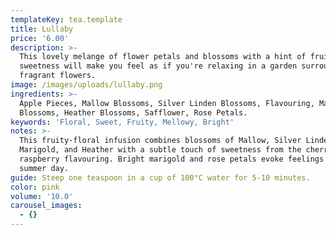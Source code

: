 ```yaml
---
templateKey: tea.template
title: Lullaby
price: '6.00'
description: >-
  This lovely melange of flower petals and blossoms with a hint of fruity
  sweetness will make you feel as if you're relaxing in a garden surrounded by
  fragrant flowers.
image: /images/uploads/lullaby.png
ingredients: >-
  Apple Pieces, Mallow Blossoms, Silver Linden Blossoms, Flavouring, Marigold
  Blossoms, Heather Blossoms, Safflower, Rose Petals.
keywords: 'Floral, Sweet, Fruity, Mellowy, Bright'
notes: >-
  This fruity-floral infusion combines blossoms of Mallow, Silver Linden,
  Marigold, and Heather with a subtle touch of sweetness from the cherry and
  raspberry flavouring. Bright marigold and rose petals evoke feelings of a warm
  summer day.
guide: Steep one teaspoon in a cup of 100°C water for 5-10 minutes.
color: pink
volume: '10.0'
carousel_images:
  - {}
---
```


